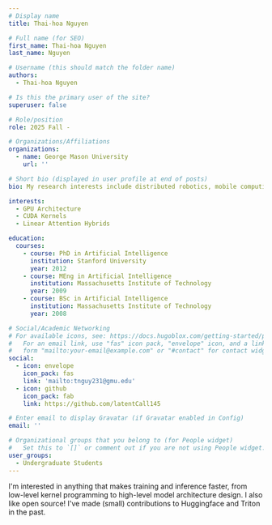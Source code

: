 ```yaml
---
# Display name
title: Thai-hoa Nguyen

# Full name (for SEO)
first_name: Thai-hoa Nguyen
last_name: Nguyen

# Username (this should match the folder name)
authors:
  - Thai-hoa Nguyen

# Is this the primary user of the site?
superuser: false

# Role/position
role: 2025 Fall - 

# Organizations/Affiliations
organizations:
  - name: George Mason University
    url: ''

# Short bio (displayed in user profile at end of posts)
bio: My research interests include distributed robotics, mobile computing and programmable matter.

interests:
  - GPU Architecture
  - CUDA Kernels
  - Linear Attention Hybrids

education:
  courses:
    - course: PhD in Artificial Intelligence
      institution: Stanford University
      year: 2012
    - course: MEng in Artificial Intelligence
      institution: Massachusetts Institute of Technology
      year: 2009
    - course: BSc in Artificial Intelligence
      institution: Massachusetts Institute of Technology
      year: 2008

# Social/Academic Networking
# For available icons, see: https://docs.hugoblox.com/getting-started/page-builder/#icons
#   For an email link, use "fas" icon pack, "envelope" icon, and a link in the
#   form "mailto:your-email@example.com" or "#contact" for contact widget.
social:
  - icon: envelope
    icon_pack: fas
    link: 'mailto:tnguy231@gmu.edu'
  - icon: github
    icon_pack: fab
    link: https://github.com/latentCall145

# Enter email to display Gravatar (if Gravatar enabled in Config)
email: ''

# Organizational groups that you belong to (for People widget)
#   Set this to `[]` or comment out if you are not using People widget.
user_groups:
  - Undergraduate Students
---
```


I'm interested in anything that makes training and inference faster, from low-level kernel programming to high-level model architecture design. I also like open source! I've made (small) contributions to Huggingface and Triton in the past.
